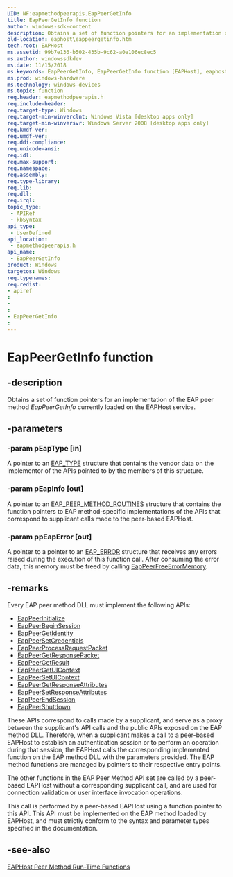 ```yaml
---
UID: NF:eapmethodpeerapis.EapPeerGetInfo
title: EapPeerGetInfo function
author: windows-sdk-content
description: Obtains a set of function pointers for an implementation of the EAP peer method EapPeerGetInfo currently loaded on the EAPHost service.
old-location: eaphost\eappeergetinfo.htm
tech.root: EAPHost
ms.assetid: 99b7e136-b502-435b-9c62-a0e106ec8ec5
ms.author: windowssdkdev
ms.date: 11/15/2018
ms.keywords: EapPeerGetInfo, EapPeerGetInfo function [EAPHost], eaphost.eappeergetinfo, eapmethodpeerapis/EapPeerGetInfo
ms.prod: windows-hardware
ms.technology: windows-devices
ms.topic: function
req.header: eapmethodpeerapis.h
req.include-header: 
req.target-type: Windows
req.target-min-winverclnt: Windows Vista [desktop apps only]
req.target-min-winversvr: Windows Server 2008 [desktop apps only]
req.kmdf-ver: 
req.umdf-ver: 
req.ddi-compliance: 
req.unicode-ansi: 
req.idl: 
req.max-support: 
req.namespace: 
req.assembly: 
req.type-library: 
req.lib: 
req.dll: 
req.irql: 
topic_type:
 - APIRef
 - kbSyntax
api_type:
 - UserDefined
api_location:
 - eapmethodpeerapis.h
api_name:
 - EapPeerGetInfo
product: Windows
targetos: Windows
req.typenames: 
req.redist: 
- apiref
: 
- 
: 
- EapPeerGetInfo
: 
---
```


# EapPeerGetInfo function


## -description


Obtains a set of function pointers for an implementation of the EAP peer method <i>EapPeerGetInfo</i> currently loaded on the EAPHost service.


## -parameters




### -param pEapType [in]

A pointer to an <a href="https://msdn.microsoft.com/383f1e11-2e40-45e6-8c55-a23d1b8eb71f">EAP_TYPE</a> structure that contains the vendor data on the implementor of the APIs pointed to by the members of this structure.


### -param pEapInfo [out]

A pointer to an <a href="https://msdn.microsoft.com/fb15d5d0-f27b-4249-bf6f-afc67f6ae7dc">EAP_PEER_METHOD_ROUTINES</a> structure that contains the function pointers to EAP method-specific implementations of the APIs that correspond to supplicant calls made to the peer-based EAPHost.


### -param ppEapError [out]

 A pointer to a pointer to  an <a href="https://msdn.microsoft.com/6af8cb67-da77-491a-98de-df10b6b7f46d">EAP_ERROR</a> structure that receives any errors raised during  the execution of this function call. After consuming the error data, this memory must be freed by calling <a href="https://msdn.microsoft.com/85b4197c-5caf-4e2b-94fd-e651712dd39d">EapPeerFreeErrorMemory</a>.


## -remarks



Every EAP peer method DLL must implement the following APIs:

<ul>
<li>
<a href="https://msdn.microsoft.com/7c040f9c-1a70-4882-bea1-7e641f5b1d3f">EapPeerInitialize</a>
</li>
<li>
<a href="https://msdn.microsoft.com/770a548c-c227-4708-bc40-08bf2681c90f">EapPeerBeginSession</a>
</li>
<li>
<a href="https://msdn.microsoft.com/24ae093f-5ddf-4b09-934f-d0e945335cde">EapPeerGetIdentity</a>
</li>
<li>
<a href="https://msdn.microsoft.com/d50a72bd-0b3f-4b68-be96-5debb3fd99f8">EapPeerSetCredentials</a>
</li>
<li>
<a href="https://msdn.microsoft.com/7054b6e5-68df-4d76-9941-99ee00178926">EapPeerProcessRequestPacket</a>
</li>
<li>
<a href="https://msdn.microsoft.com/4e1deaab-53fe-4c8f-9018-d7b148131231">EapPeerGetResponsePacket</a>
</li>
<li>
<a href="https://msdn.microsoft.com/fc73cf5f-68c5-403b-8bf1-6befa2c4f5d8">EapPeerGetResult</a>
</li>
<li>
<a href="https://msdn.microsoft.com/14bbffde-da24-4632-bd73-2f96dc983117">EapPeerGetUIContext</a>
</li>
<li>
<a href="https://msdn.microsoft.com/90a3844b-5fe9-44ad-981a-0aae643b2390">EapPeerSetUIContext</a>
</li>
<li>
<a href="https://msdn.microsoft.com/68610a3b-7d9e-41fe-bf3b-7b188949b1c0">EapPeerGetResponseAttributes</a>
</li>
<li>
<a href="https://msdn.microsoft.com/340f5284-53cb-4e1d-9df5-2b9c75774c0d">EapPeerSetResponseAttributes</a>
</li>
<li>
<a href="https://msdn.microsoft.com/e4740a71-bf80-41ae-b9c1-91b9769854e7">EapPeerEndSession</a>
</li>
<li>
<a href="https://msdn.microsoft.com/7d08a349-fdfc-40bc-97f4-4429ff6ade7e">EapPeerShutdown</a>
</li>
</ul>
These APIs correspond to calls made by a supplicant, and serve as a proxy between the supplicant's API calls and the public APIs exposed on the EAP method DLL. Therefore, when a supplicant makes a call to a peer-based EAPHost to establish an authentication session or to perform an operation during that session, the EAPHost calls the corresponding implemented function on the EAP method DLL with the parameters provided. The EAP method functions are managed by pointers to their respective entry points.

The other functions in the EAP Peer Method API set are called by a peer-based EAPHost without a corresponding supplicant call, and are used for connection validation or user interface invocation operations.

This call is performed by a peer-based EAPHost using a function pointer to this API. This API must be implemented on the EAP method loaded by EAPHost, and must strictly conform to the syntax and parameter types specified in the documentation.




## -see-also




<a href="https://msdn.microsoft.com/fdfa595d-acf7-4489-88a8-113093567fe5">EAPHost Peer Method Run-Time Functions</a>
 

 

